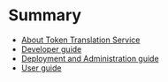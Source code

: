 # Summary

* [About Token Translation Service](about.md)
* [Developer guide](developer.md)
* [Deployment and Administration guide](admin.md)
* [User guide](user.md)
